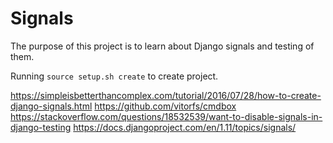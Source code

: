 # Signals

The purpose of this project is to learn about Django signals and testing of them.



Running `source setup.sh create` to create project.

https://simpleisbetterthancomplex.com/tutorial/2016/07/28/how-to-create-django-signals.html
https://github.com/vitorfs/cmdbox
https://stackoverflow.com/questions/18532539/want-to-disable-signals-in-django-testing
https://docs.djangoproject.com/en/1.11/topics/signals/

